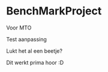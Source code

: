 BenchMarkProject
================

Voor MTO



Test aanpassing



Lukt het al een beetje?




Dit werkt prima hoor :D